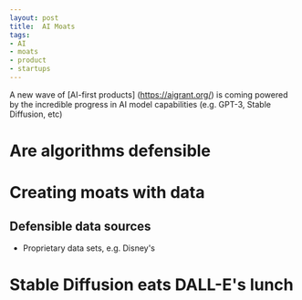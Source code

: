 ```yaml
---
layout: post
title:  AI Moats
tags:
- AI
- moats
- product
- startups
---
```


A new wave of [AI-first products] (https://aigrant.org/) is coming powered by the incredible progress in AI model capabilities (e.g. GPT-3, Stable Diffusion, etc)

# Are algorithms defensible

# Creating moats with data

## Defensible data sources
- Proprietary data sets, e.g. Disney's  

# Stable Diffusion eats DALL-E's lunch